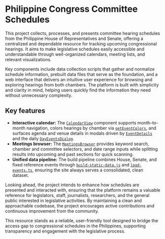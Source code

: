 # Philippine Congress Committee Schedules

This project collects, processes, and presents committee hearing schedules from the Philippine
House of Representatives and Senate, offering a centralized and dependable resource for tracking
upcoming congressional hearings. It aims to make legislative schedules easily accessible and
understandable through well-organized calendars, meeting lists, and relevant visualizations.

Key components include data collection scripts that gather and normalize schedule information,
prebuilt data files that serve as the foundation, and a web interface that delivers an intuitive
user experience for browsing and exploring hearings from both chambers. The platform is built with
simplicity and clarity in mind, helping users quickly find the information they need without
unnecessary complexity.

## Key features

- **Interactive calendar:** The [`CalendarView`](src/components/calendar/calendar-view.tsx)
  component supports month-to-month navigation, colors hearings by chamber via
  [`getEventColors`](src/lib/event-colors.ts), and surfaces agenda and venue details in modals
  driven by [`EventDetails`](src/components/calendar/event-details.tsx) and the daily
  [`DayEventsDialog`](src/components/calendar/day-events-dialog.tsx).
- **Meetings browser:** The [`MeetingsBrowser`](src/components/meetings/meetings-browser.tsx)
  provides keyword search, chamber and committee selectors, and date range inputs while splitting
  results into upcoming and past sections for quick scanning.
- **Unified data pipeline:** The build pipeline combines House, Senate, and fixed reference events
  through [`build-static-data.js`](scripts/build-static-data.js) and
  [`load-events.ts`](src/lib/load-events.ts), ensuring the site always serves a consolidated, clean
  dataset.

Looking ahead, the project intends to enhance how schedules are presented and interacted with,
ensuring that the platform remains a valuable reference for legislators, staff, journalists,
researchers, and the general public interested in legislative activities. By maintaining a clean and
approachable codebase, the project encourages active contributions and continuous improvement from
the community.

This resource stands as a reliable, user-friendly tool designed to bridge the access gap to
congressional schedules in the Philippines, supporting transparency and engagement with the
legislative process.
